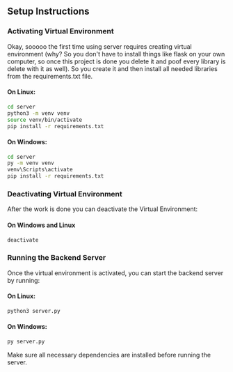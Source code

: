 ## Setup Instructions

### Activating Virtual Environment
Okay, sooooo the first time using server requires creating virtual environment (why? So you don't have to install things like flask on your own computer, so once this project is done you delete it and poof every library is delete with it as well). So you create it and then install all needed libraries from the requirements.txt file.

#### On Linux:
```sh
cd server
python3 -m venv venv
source venv/bin/activate
pip install -r requirements.txt
```

#### On Windows:
```sh
cd server
py -m venv venv
venv\Scripts\activate
pip install -r requirements.txt
```

### Deactivating Virtual Environment
After the work is done you can deactivate the Virtual Environment:

#### On Windows and Linux 

```sh
deactivate
```

### Running the Backend Server
Once the virtual environment is activated, you can start the backend server by running:

#### On Linux:
```sh
python3 server.py
```

#### On Windows:
```sh
py server.py
```

Make sure all necessary dependencies are installed before running the server.